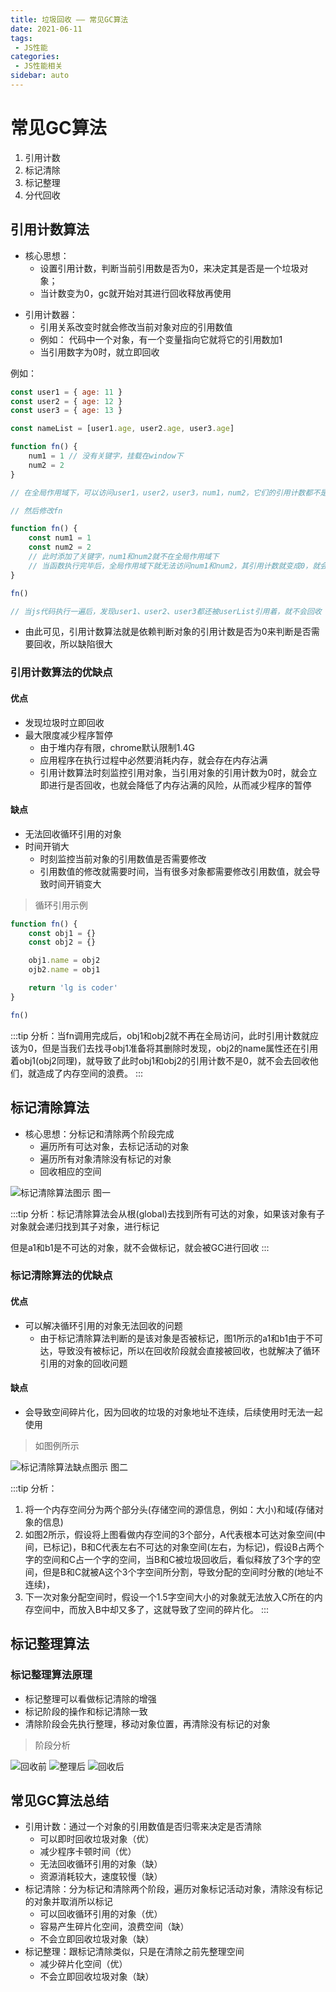 ```yaml
---
title: 垃圾回收 —— 常见GC算法
date: 2021-06-11
tags:
 - JS性能
categories:
 - JS性能相关
sidebar: auto
---
```


# 常见GC算法

1. 引用计数
2. 标记清除
3. 标记整理
4. 分代回收

## 引用计数算法

+ 核心思想：
    - 设置引用计数，判断当前引用数是否为0，来决定其是否是一个垃圾对象；
    - 当计数变为0，gc就开始对其进行回收释放再使用

- 引用计数器：
    - 引用关系改变时就会修改当前对象对应的引用数值
    - 例如： 代码中一个对象，有一个变量指向它就将它的引用数加1
    - 当引用数字为0时，就立即回收

例如：

```javaScript
const user1 = { age: 11 }
const user2 = { age: 12 }
const user3 = { age: 13 }

const nameList = [user1.age, user2.age, user3.age]

function fn() {
    num1 = 1 // 没有关键字，挂载在window下
    num2 = 2
}

// 在全局作用域下，可以访问user1，user2，user3，num1，num2，它们的引用计数都不是0

// 然后修改fn

function fn() {
    const num1 = 1
    const num2 = 2
    // 此时添加了关键字，num1和num2就不在全局作用域下
    // 当函数执行完毕后，全局作用域下就无法访问num1和num2，其引用计数就变成0，就会被回收
}

fn()

// 当js代码执行一遍后，发现user1、user2、user3都还被userList引用着，就不会回收
```
- 由此可见，引用计数算法就是依赖判断对象的引用计数是否为0来判断是否需要回收，所以缺陷很大

### 引用计数算法的优缺点

#### 优点

- 发现垃圾时立即回收
- 最大限度减少程序暂停
    + 由于堆内存有限，chrome默认限制1.4G
    + 应用程序在执行过程中必然要消耗内存，就会存在内存沾满
    + 引用计数算法时刻监控引用对象，当引用对象的引用计数为0时，就会立即进行是否回收，也就会降低了内存沾满的风险，从而减少程序的暂停

#### 缺点

- 无法回收循环引用的对象
- 时间开销大
    + 时刻监控当前对象的引用数值是否需要修改
    + 引用数值的修改就需要时间，当有很多对象都需要修改引用数值，就会导致时间开销变大

> 循环引用示例

```javaScript
function fn() {
    const obj1 = {}
    const obj2 = {}

    obj1.name = obj2
    ojb2.name = obj1

    return 'lg is coder'
}

fn()
```
:::tip
分析：当fn调用完成后，obj1和obj2就不再在全局访问，此时引用计数就应该为0，但是当我们去找寻obj1准备将其删除时发现，obj2的name属性还在引用着obj1(obj2同理)，就导致了此时obj1和obj2的引用计数不是0，就不会去回收他们，就造成了内存空间的浪费。
:::

## 标记清除算法

+ 核心思想：分标记和清除两个阶段完成
  - 遍历所有可达对象，去标记活动的对象
  - 遍历所有对象清除没有标记的对象
  - 回收相应的空间

![标记清除算法图示](../images/performance/003-01.jpeg)
图一

:::tip
分析：标记清除算法会从根(global)去找到所有可达的对象，如果该对象有子对象就会递归找到其子对象，进行标记

但是a1和b1是不可达的对象，就不会做标记，就会被GC进行回收
:::

### 标记清除算法的优缺点

#### 优点

- 可以解决循环引用的对象无法回收的问题
    + 由于标记清除算法判断的是该对象是否被标记，图1所示的a1和b1由于不可达，导致没有被标记，所以在回收阶段就会直接被回收，也就解决了循环引用的对象的回收问题

#### 缺点

- 会导致空间碎片化，因为回收的垃圾的对象地址不连续，后续使用时无法一起使用

> 如图例所示

![标记清除算法缺点图示](../images/performance/003-02.jpeg)
图二

:::tip
分析：
1. 将一个内存空间分为两个部分头(存储空间的源信息，例如：大小)和域(存储对象的信息)
2. 如图2所示，假设将上图看做内存空间的3个部分，A代表根本可达对象空间(中间，已标记)，B和C代表左右不可达的对象空间(左右，为标记)，假设B占两个字的空间和C占一个字的空间，当B和C被垃圾回收后，看似释放了3个字的空间，但是B和C就被A这个3个字空间所分割，导致分配的空间时分散的(地址不连续)，
3. 下一次对象分配空间时，假设一个1.5字空间大小的对象就无法放入C所在的内存空间中，而放入B中却又多了，这就导致了空间的碎片化。
:::

## 标记整理算法

### 标记整理算法原理
- 标记整理可以看做标记清除的增强
- 标记阶段的操作和标记清除一致
- 清除阶段会先执行整理，移动对象位置，再清除没有标记的对象

> 阶段分析

![回收前](../images/performance/003-03.jpeg)
![整理后](../images/performance/003-04.jpeg)
![回收后](../images/performance/003-05.jpeg)

## 常见GC算法总结

+ 引用计数：通过一个对象的引用数值是否归零来决定是否清除
    - 可以即时回收垃圾对象（优）
    - 减少程序卡顿时间（优）
    - 无法回收循环引用的对象（缺）
    - 资源消耗较大，速度较慢（缺）
+ 标记清除：分为标记和清除两个阶段，遍历对象标记活动对象，清除没有标记的对象并取消所以标记
    - 可以回收循环引用的对象（优）
    - 容易产生碎片化空间，浪费空间（缺）
    - 不会立即回收垃圾对象（缺）
+ 标记整理：跟标记清除类似，只是在清除之前先整理空间
    - 减少碎片化空间（优）
    - 不会立即回收垃圾对象（缺）